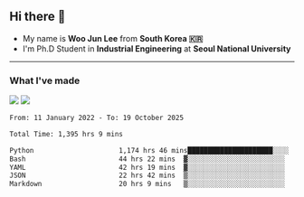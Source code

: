 ## Hi there 👋

- My name is **Woo Jun Lee** from **South Korea 🇰🇷**
- I'm Ph.D Student in **Industrial Engineering** at **Seoul National University**

---

### What I've made

<a href="https://share.streamlit.io/tomtom1103/kuiai_hackathon_2022/main/JL_app.py"><img src="https://img.shields.io/badge/Journey Lee-161B22?style=for-the-badge&logo=streamlit&logoColor=FF4B4B"/></a> <a href="https://jeon-100.github.io/Dangzang/"><img src="https://img.shields.io/badge/당신을 위한 장학금, 당장!-161B22?style=for-the-badge&logo=react&logoColor=#61DAFB"/></a>

<!--START_SECTION:waka-->

```txt
From: 11 January 2022 - To: 19 October 2025

Total Time: 1,395 hrs 9 mins

Python                     1,174 hrs 46 mins█████████████████████░░░░   83.54 %
Bash                       44 hrs 22 mins  ▓░░░░░░░░░░░░░░░░░░░░░░░░   03.16 %
YAML                       42 hrs 19 mins  ▓░░░░░░░░░░░░░░░░░░░░░░░░   03.01 %
JSON                       22 hrs 42 mins  ▒░░░░░░░░░░░░░░░░░░░░░░░░   01.62 %
Markdown                   20 hrs 9 mins   ▒░░░░░░░░░░░░░░░░░░░░░░░░   01.43 %
```

<!--END_SECTION:waka-->
